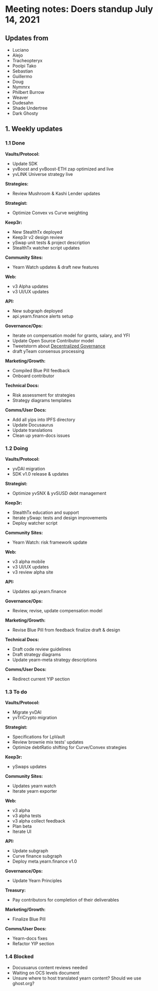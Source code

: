 # Meeting notes: Doers standup July 14, 2021

## Updates from

- Luciano
- Alejo
- Tracheopteryx
- Poolpi Tako
- Sebastian
- Guillermo
- Doug
- Nymmrx
- Philbert Burrow
- Weaver
- Dudesahn
- Shade Undertree
- Dark Ghosty

## 1. Weekly updates

### 1.1 Done

**Vaults/Protocol:**

- Update SDK
- yvBoost and yvBoost-ETH zap optimized and live
- yvLINK Universe strategy live

**Strategies:**

- Review Mushroom & Kashi Lender updates

**Strategist:**

- Optimize Convex vs Curve weighting

**Keep3r:**

- New StealthTx deployed
- Keep3r v2 design review
- ySwap unit tests & project description
- StealthTx watcher script updates

**Community Sites:**

- Yearn Watch updates & draft new features

**Web:**

- v3 Alpha updates
- v3 UI/UX updates

**API:**

- New subgraph deployed
- api.yearn.finance alerts setup

**Governance/Ops:**

- Iterate on compensation model for grants, salary, and YFI
- Update Open Source Contributor model
- Tweetstorm about [Decentralized Governance](https://twitter.com/tracheopteryx/status/1415252773076144129)
- draft yTeam consensus processing

**Marketing/Growth:**

- Compiled Blue Pill feedback
- Onboard contributor

**Technical Docs:**

- Risk assessment for strategies
- Strategy diagrams templates

**Comms/User Docs:**

- Add all yips into IPFS directory
- Update Docusaurus
- Update translations
- Clean up yearn-docs issues

### 1.2 Doing

**Vaults/Protocol:**

- yvDAI migration
- SDK v1.0 release & updates

**Strategist:**

- Optimize yvSNX & yvSUSD debt management

**Keep3r:**

- StealthTx education and support
- Iterate ySwap: tests and design improvements
- Deploy watcher script

**Community Sites:**

- Yearn Watch: risk framework update

**Web:**

- v3 alpha mobile
- v3 UI/UX updates
- v3 review alpha site

**API:**

- Updates api.yearn.finance

**Governance/Ops:**

- Review, revise, update compensation model

**Marketing/Growth:**

- Revise Blue Pill from feedback finalize draft & design

**Technical Docs:**

- Draft code review guidelines
- Draft strategy diagrams
- Update yearn-meta strategy descriptions

**Comms/User Docs:**

- Redirect current YIP section

### 1.3 To do

**Vaults/Protocol:**

- Migrate yvDAI
- yvTriCrypto migration

**Strategist:**

- Specifications for LpVault
- Review brownie mix tests' updates
- Optimize debtRatio shifting for Curve/Convex strategies

**Keep3r:**

- ySwaps updates

**Community Sites:**

- Updates yearn watch
- Iterate yearn exporter

**Web:**

- v3 alpha
- v3 alpha tests
- v3 alpha collect feedback
- Plan beta
- Iterate UI

**API:**

- Update subgraph
- Curve finance subgraph
- Deploy meta.yearn.finance v1.0

**Governance/Ops:**

- Update Yearn Principles

**Treasury:**

- Pay contributors for completion of their deliverables

**Marketing/Growth:**

- Finalize Blue Pill

**Comms/User Docs:**

- Yearn-docs fixes
- Refactor YIP section

### 1.4 Blocked

- Docusuarus content reviews needed
- Waiting on OCS levels document
- Unsure where to host translated yearn content? Should we use ghost.org?
